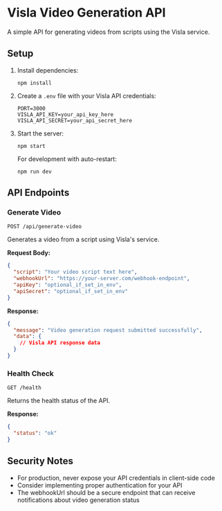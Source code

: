 # Visla Video Generation API

A simple API for generating videos from scripts using the Visla service.

## Setup

1. Install dependencies:
   ```
   npm install
   ```

2. Create a `.env` file with your Visla API credentials:
   ```
   PORT=3000
   VISLA_API_KEY=your_api_key_here
   VISLA_API_SECRET=your_api_secret_here
   ```

3. Start the server:
   ```
   npm start
   ```

   For development with auto-restart:
   ```
   npm run dev
   ```

## API Endpoints

### Generate Video
`POST /api/generate-video`

Generates a video from a script using Visla's service.

**Request Body:**
```json
{
  "script": "Your video script text here",
  "webhookUrl": "https://your-server.com/webhook-endpoint",
  "apiKey": "optional_if_set_in_env",
  "apiSecret": "optional_if_set_in_env"
}
```

**Response:**
```json
{
  "message": "Video generation request submitted successfully",
  "data": {
    // Visla API response data
  }
}
```

### Health Check
`GET /health`

Returns the health status of the API.

**Response:**
```json
{
  "status": "ok"
}
```

## Security Notes

- For production, never expose your API credentials in client-side code
- Consider implementing proper authentication for your API
- The webhookUrl should be a secure endpoint that can receive notifications about video generation status 